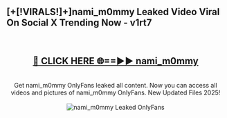 <h2>[+[!VIRALS!]+]nami_m0mmy Leaked Video Viral On Social X Trending Now - v1rt7</h2>
<br>
<div align="center">
<h2><a href="https://libra.edu.pl?nami_m0mmy" rel="nofollow">🔴 CLICK HERE 🌐==►► nami_m0mmy</a></h2>
<br>
Get nami_m0mmy OnlyFans leaked all content. Now you can access all videos and pictures of nami_m0mmy OnlyFans. New Updated Files 2025!
<br>
<br>
<a href="https://libra.edu.pl?nami_m0mmy" rel="nofollow" data-target="animated-image.originalLink"><img src="https://i.ibb.co.com/WyWwxjT/player-gif2.gif" alt="nami_m0mmy Leaked OnlyFans" style="max-width: 100%; display: inline-block;" data-target="animated-image.originalImage"></a>
</div>
<br>